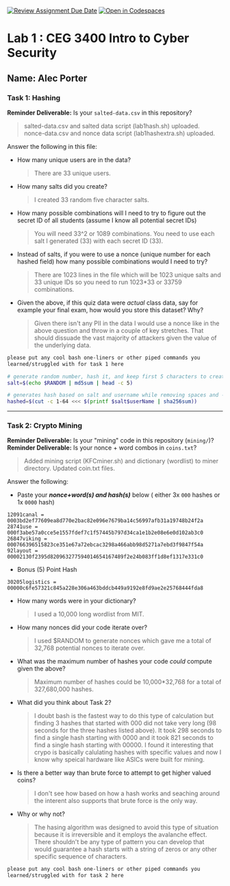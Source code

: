 [![Review Assignment Due Date](https://classroom.github.com/assets/deadline-readme-button-22041afd0340ce965d47ae6ef1cefeee28c7c493a6346c4f15d667ab976d596c.svg)](https://classroom.github.com/a/hNsVG0zF)
[![Open in Codespaces](https://classroom.github.com/assets/launch-codespace-2972f46106e565e64193e422d61a12cf1da4916b45550586e14ef0a7c637dd04.svg)](https://classroom.github.com/open-in-codespaces?assignment_repo_id=15734258)
# Lab 1 : CEG 3400 Intro to Cyber Security

## Name:  Alec Porter

### Task 1: Hashing

**Reminder Deliverable:** Is your `salted-data.csv` in this repository?
> salted-data.csv and salted data script (lab1hash.sh) uploaded.\
> nonce-data.csv and nonce data script (lab1hashextra.sh) uploaded.

Answer the following in this file:

* How many unique users are in the data?
  > There are 33 unique users.
* How many salts did you create?
  > I created 33 random five character salts.
* How many possible combinations will I need to try to figure out the secret ID
  of all students (assume I know all potential secret IDs)
  > You will need 33^2 or 1089 combinations.  You need to use each salt I generated (33) with each secret ID (33).
* Instead of salts, if you were to use a nonce (unique number for each hashed
  field) how many possible combinations would I need to try?
  > There are 1023 lines in the file which will be 1023 unique salts and 33 unique IDs so you need to run 1023*33 or 33759 combinations.
* Given the above, if this quiz data were *actual* class data, say for example
  your final exam, how would you store this dataset?  Why?
  > Given there isn't any PII in the data I would use a nonce like in the above question and throw in a couple of key stretches.  That should dissuade the vast majority of attackers given the value of the underlying data.

```bash
please put any cool bash one-liners or other piped commands you
learned/struggled with for task 1 here

# generate random number, hash it, and keep first 5 characters to create salt (nice & quick way to generate a random salt)
salt=$(echo $RANDOM | md5sum | head -c 5)

# generates hash based on salt and username while removing spaces and - at the end of the hash
hashed=$(cut -c 1-64 <<< $(printf $salt$userName | sha256sum))

```

---

### Task 2: Crypto Mining

**Reminder Deliverable:** Is your "mining" code in this repository (`mining/`)?
**Reminder Deliverable:** Is your nonce + word combos in `coins.txt`?
> Added mining script (KFCminer.sh) and dictionary (wordlist) to miner directory.
> Updated coin.txt files.

Answer the following:

* Paste your ***nonce+word(s) and hash(s)*** below ( either 3x `000` hashes or 1x `0000`
hash)

```
12091canal = 0003bd2ef77609ea8d770e2bac82e096e7679ba14c56997afb31a19748b24f2a
28741use = 000f3abe57a0cce5e1557fdef7c1f57445b797d34ca1e1b2e08e6e0d102ab3c0
26847viking = 000766396515823ce351e67a72ebcac3298a466abb98d5271a7ebd3f9847f54a
92layout = 00002130f2395d820963277594014654167489f2e24b083ff1d8ef1317e331c0
```
* Bonus (5) Point Hash
```
30205logistics = 00000c6fe57321c845a228e306a463bddcb449a9192e8fd9ae2e25768444fda8
```

* How many words were in your dictionary?
  > I used a 10,000 long wordlist from MIT.
* How many nonces did your code iterate over?
  > I used $RANDOM to generate nonces which gave me a total of 32,768 potential nonces to iterate over.
* What was the maximum number of hashes your code *could* compute given the above?
  > Maximum number of hashes could be 10,000*32,768 for a total of 327,680,000 hashes.
* What did you think about Task 2?
  > I doubt bash is the fastest way to do this type of calculation but finding 3 hashes that started with 000 did not take very long (98 seconds for the three hashes listed above).
  > It took 298 seconds to find a single hash starting with 0000 and it took 821 seconds to find a single hash starting with 00000.
  > I found it interesting that crypo is basically calulating hashes with specific values and now I know why speical hardware like ASICs were built for mining.
* Is there a better way than brute force to attempt to get higher valued coins?
  > I don't see how based on how a hash works and seaching around the interent also supports that brute force is the only way.
* Why or why not?
  > The hasing algorithm was designed to avoid this type of situation because it is irreversible and it employs the avalanche effect.
  > There shouldn't be any type of pattern you can develop that would guarantee a hash starts with a string of zeros or any other specific sequence of characters. 


```bash
please put any cool bash one-liners or other piped commands you
learned/struggled with for task 2 here
```

